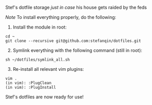 Stef's dotfile storage *just in case* his house gets raided by the feds

*Note*
To install everything properly, do the following:

1. Install the module in root:
```
cd ~
git clone --recursive git@github.com:stefanqin/dotfiles.git
```
2. Symlink everything with the following command (still in root):
```
sh ~/dotfiles/symlink_all.sh
```
3. Re-install all relevant vim plugins:
```
vim .
(in vim): :PlugClean
(in vim): :PlugInstall
```

Stef's dotfiles are now ready for use!
